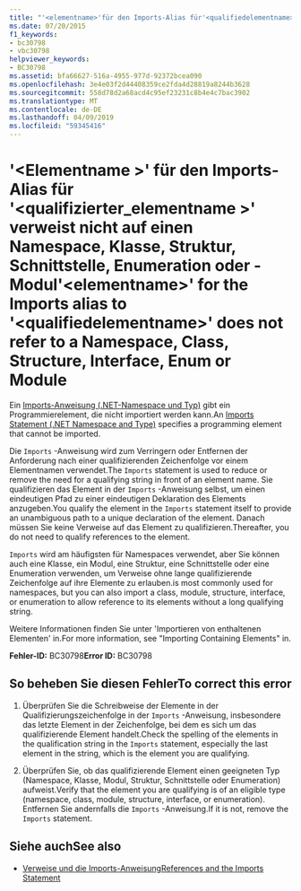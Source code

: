 ```yaml
---
title: "'<elementname>'für den Imports-Alias für'<qualifiedelementname>' verweist nicht auf einen Namespace, Klasse, Struktur, Schnittstelle, Enumeration oder -Modul"
ms.date: 07/20/2015
f1_keywords:
- bc30798
- vbc30798
helpviewer_keywords:
- BC30798
ms.assetid: bfa66627-516a-4955-977d-92372bcea090
ms.openlocfilehash: 3e4e03f2d44408359ce2fda4d28819a8244b3628
ms.sourcegitcommit: 558d78d2a68acd4c95ef23231c8b4e4c7bac3902
ms.translationtype: MT
ms.contentlocale: de-DE
ms.lasthandoff: 04/09/2019
ms.locfileid: "59345416"
---
```

# <a name="elementname-for-the-imports-alias-to-qualifiedelementname-does-not-refer-to-a-namespace-class-structure-interface-enum-or-module"></a><span data-ttu-id="23a9f-102">'\<Elementname >' für den Imports-Alias für '\<qualifizierter_elementname >' verweist nicht auf einen Namespace, Klasse, Struktur, Schnittstelle, Enumeration oder -Modul</span><span class="sxs-lookup"><span data-stu-id="23a9f-102">'\<elementname>' for the Imports alias to '\<qualifiedelementname>' does not refer to a Namespace, Class, Structure, Interface, Enum or Module</span></span>
<span data-ttu-id="23a9f-103">Ein [Imports-Anweisung (.NET-Namespace und Typ)](../../visual-basic/language-reference/statements/imports-statement-net-namespace-and-type.md) gibt ein Programmierelement, die nicht importiert werden kann.</span><span class="sxs-lookup"><span data-stu-id="23a9f-103">An [Imports Statement (.NET Namespace and Type)](../../visual-basic/language-reference/statements/imports-statement-net-namespace-and-type.md) specifies a programming element that cannot be imported.</span></span>  
  
 <span data-ttu-id="23a9f-104">Die `Imports` -Anweisung wird zum Verringern oder Entfernen der Anforderung nach einer qualifizierenden Zeichenfolge vor einem Elementnamen verwendet.</span><span class="sxs-lookup"><span data-stu-id="23a9f-104">The `Imports` statement is used to reduce or remove the need for a qualifying string in front of an element name.</span></span> <span data-ttu-id="23a9f-105">Sie qualifizieren das Element in der `Imports` -Anweisung selbst, um einen eindeutigen Pfad zu einer eindeutigen Deklaration des Elements anzugeben.</span><span class="sxs-lookup"><span data-stu-id="23a9f-105">You qualify the element in the `Imports` statement itself to provide an unambiguous path to a unique declaration of the element.</span></span> <span data-ttu-id="23a9f-106">Danach müssen Sie keine Verweise auf das Element zu qualifizieren.</span><span class="sxs-lookup"><span data-stu-id="23a9f-106">Thereafter, you do not need to qualify references to the element.</span></span>  
  
 `Imports` <span data-ttu-id="23a9f-107">wird am häufigsten für Namespaces verwendet, aber Sie können auch eine Klasse, ein Modul, eine Struktur, eine Schnittstelle oder eine Enumeration verwenden, um Verweise ohne lange qualifizierende Zeichenfolge auf ihre Elemente zu erlauben.</span><span class="sxs-lookup"><span data-stu-id="23a9f-107">is most commonly used for namespaces, but you can also import a class, module, structure, interface, or enumeration to allow reference to its elements without a long qualifying string.</span></span>  
  
 <span data-ttu-id="23a9f-108">Weitere Informationen finden Sie unter 'Importieren von enthaltenen Elementen' in.</span><span class="sxs-lookup"><span data-stu-id="23a9f-108">For more information, see "Importing Containing Elements" in.</span></span>  
  
 <span data-ttu-id="23a9f-109">**Fehler-ID:** BC30798</span><span class="sxs-lookup"><span data-stu-id="23a9f-109">**Error ID:** BC30798</span></span>  
  
## <a name="to-correct-this-error"></a><span data-ttu-id="23a9f-110">So beheben Sie diesen Fehler</span><span class="sxs-lookup"><span data-stu-id="23a9f-110">To correct this error</span></span>  
  
1. <span data-ttu-id="23a9f-111">Überprüfen Sie die Schreibweise der Elemente in der Qualifizierungszeichenfolge in der `Imports` -Anweisung, insbesondere das letzte Element in der Zeichenfolge, bei dem es sich um das qualifizierende Element handelt.</span><span class="sxs-lookup"><span data-stu-id="23a9f-111">Check the spelling of the elements in the qualification string in the `Imports` statement, especially the last element in the string, which is the element you are qualifying.</span></span>  
  
2. <span data-ttu-id="23a9f-112">Überprüfen Sie, ob das qualifizierende Element einen geeigneten Typ (Namespace, Klasse, Modul, Struktur, Schnittstelle oder Enumeration) aufweist.</span><span class="sxs-lookup"><span data-stu-id="23a9f-112">Verify that the element you are qualifying is of an eligible type (namespace, class, module, structure, interface, or enumeration).</span></span> <span data-ttu-id="23a9f-113">Entfernen Sie andernfalls die `Imports` -Anweisung.</span><span class="sxs-lookup"><span data-stu-id="23a9f-113">If it is not, remove the `Imports` statement.</span></span>  
  
## <a name="see-also"></a><span data-ttu-id="23a9f-114">Siehe auch</span><span class="sxs-lookup"><span data-stu-id="23a9f-114">See also</span></span>

- [<span data-ttu-id="23a9f-115">Verweise und die Imports-Anweisung</span><span class="sxs-lookup"><span data-stu-id="23a9f-115">References and the Imports Statement</span></span>](../../visual-basic/programming-guide/program-structure/references-and-the-imports-statement.md)
